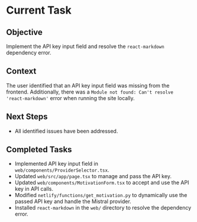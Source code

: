 # Current Task

## Objective
Implement the API key input field and resolve the `react-markdown` dependency error.

## Context
The user identified that an API key input field was missing from the frontend. Additionally, there was a `Module not found: Can't resolve 'react-markdown'` error when running the site locally.

## Next Steps
- All identified issues have been addressed.

## Completed Tasks
- Implemented API key input field in `web/components/ProviderSelector.tsx`.
- Updated `web/src/app/page.tsx` to manage and pass the API key.
- Updated `web/components/MotivationForm.tsx` to accept and use the API key in API calls.
- Modified `netlify/functions/get_motivation.py` to dynamically use the passed API key and handle the Mistral provider.
- Installed `react-markdown` in the `web/` directory to resolve the dependency error.
